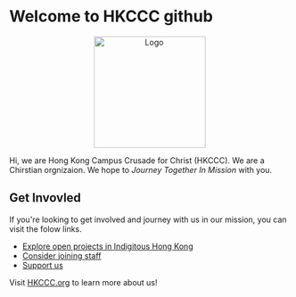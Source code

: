 # Welcome to HKCCC github

<div style="width: 100%;" align="center">
    <picture>
        <source media="(prefers-color-scheme: dark)" srcset="https://images.squarespace-cdn.com/content/v1/608adb210556127b394d100a/4b160f75-fc66-4b0c-833d-8e055e172661/HKCCC+Logo+RGB+Standard+Full+Color+White+Text.png">
        <source media="(prefers-color-scheme: light)" srcset="https://images.squarespace-cdn.com/content/v1/608adb210556127b394d100a/1350f32d-91c3-478a-b91a-75b9cff97b28/HKCCC+Logo+RGB+Standard+Full+Color+White+Outline+Black+Text.png">
        <img height="200px" alt="Logo" src="https://images.squarespace-cdn.com/content/v1/608adb210556127b394d100a/4b160f75-fc66-4b0c-833d-8e055e172661/HKCCC+Logo+RGB+Standard+Full+Color+White+Text.png">
    </picture>
</div>

Hi, we are Hong Kong Campus Crusade for Christ (HKCCC). We are a Chirstian orgnizaion. We hope to *Journey Together In Mission* with you.

## Get Invovled

If you're looking to get involved and journey with us in our mission, you can visit the folow links. 

* [Explore open projects in Indigitous Hong Kong](https://github.com/indigitoushk)
* [Consider joining staff](https://www.hkccc.org/career/it-staff)
* [Support us](https://www.hkccc.org/support-us)

Visit [HKCCC.org](https:/hkccc.org) to learn more about us!

